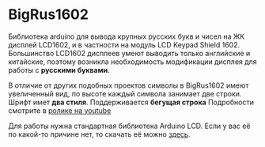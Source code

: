# BigRus1602

Библиотека arduino для вывода крупных  русских букв и чисел на ЖК дисплей LCD1602, и в частности на модуль LCD Keypad Shield 1602. Большинство LCD1602 дисплеев умеют выводить только английские и китайские, поэтому возникла необходимость модификации дисплея для работы с **русскими буквами**.

В отличие от других подобных проектов символы в BigRus1602 имеют увеличенный вид, по высоте каждый символа занимает две строки. 
Шрифт имет **два стиля**.
Поддерживается **бегущая строка** 
Подробности смотрите в [ролике на youtube]()

Для работы нужна стандартная библиотека Arduino LCD. Если у вас её по какой-то причине нет, то скачать её можно [здесь](https://github.com/arduino-libraries/LiquidCrystal).
